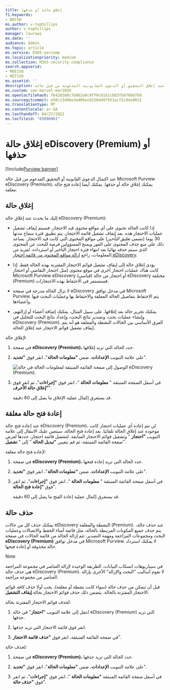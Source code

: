```yaml
---
title: إغلاق حالة أو حذفها
f1.keywords:
- NOCSH
ms.author: v-tophillips
author: v-tophillips
manager: laurawi
ms.date: ''
audience: Admin
ms.topic: article
ms.service: O365-seccomp
ms.localizationpriority: medium
ms.collection: M365-security-compliance
search.appverid:
- MOE150
- MET150
ms.assetid: ''
description: تعرف على ما يحدث عند إغلاق التحقيق أو الدعوى القانونية المدعومة من قبل حالة Microsoft Purview eDiscovery (Premium) أو حذفها.
ms.custom: seo-marvel-mar2020
ms.openlocfilehash: f6428360c76862a0c4ff0c81b1cb83fb8760d789
ms.sourcegitcommit: e50c13d9be3ed05ecb156d497551acf2c9da9015
ms.translationtype: MT
ms.contentlocale: ar-SA
ms.lasthandoff: 04/27/2022
ms.locfileid: "65096061"
---
```

# <a name="close-or-delete-an-ediscovery-premium-case"></a>إغلاق حالة eDiscovery (Premium) أو حذفها

[!include[Purview banner](../includes/purview-rebrand-banner.md)]

عند اكتمال الدعوى القانونية أو التحقيق المدعوم من قبل حالة Microsoft Purview eDiscovery (Premium)، يمكنك إغلاق حالة أو حذفها. يمكنك أيضا إعادة فتح حالة مغلقة.

## <a name="close-a-case"></a>إغلاق حالة

إليك ما يحدث عند إغلاق حالة eDiscovery (Premium):

- إذا كانت الحالة تحتوي على أي مواقع محتوى قيد الاحتجاز، فسيتم إيقاف تشغيل عمليات الاحتجاز هذه. بعد إيقاف تشغيل قائمة الاحتجاز، يتم تطبيق فترة سماح مدتها 30 يوما (تسمى *تعليق التأخير*) على مواقع المحتوى التي كانت قيد الاحتجاز. يساعد ذلك على منع حذف المحتوى على الفور ويمنح المسؤولين فرصة للبحث عن المحتوى الذي سيتم حذفه نهائيا بعد انتهاء فترة احتجاز التأخير أو استرداده. لمزيد من المعلومات، راجع [إزالة مواقع المحتوى من قائمة احتجاز eDiscovery](create-ediscovery-holds.md#removing-content-locations-from-an-ediscovery-hold).

- يؤدي إغلاق حالة إلى إيقاف تشغيل قوائم الاحتجاز المقترنة بهذه الحالة فقط. إذا كانت هناك عمليات احتجاز أخرى في موقع محتوى (مثل احتجاز التقاضي أو احتجاز Microsoft Purview eDiscovery (قياسي) أو احتجاز من حالة eDiscovery مختلفة (Premium) فستستمر في الاحتفاظ بهذه الاحتجازات.

- لا تزال الحالة مدرجة في صفحة eDiscovery في مدخل توافق Microsoft Purview. يتم الاحتفاظ بتفاصيل الحالة المغلقة والاحتفاظ بها وعمليات البحث فيها وأعضاءها.

- يمكنك تحرير حالة بعد إغلاقها. على سبيل المثال، يمكنك إضافة أعضاء أو إزالتهم، وإنشاء عمليات بحث، وتصدير نتائج البحث، وإعداد نتائج البحث للتحليل في eDiscovery (Premium). الفرق الأساسي بين الحالات النشطة والمغلقة هو أنه يتم إيقاف تشغيل قوائم الاحتجاز عند إغلاق الحالة.

لإغلاق حالة:

1. في صفحة **eDiscovery (Premium)،** حدد الحالة التي تريد إغلاقها.

2. على علامة التبويب **الإعدادات**، ضمن **"معلومات الحالة**"، انقر فوق **"تحديد**".

   ![الوصول إلى صفحة القائمة المنبثقة لمعلومات الحالة في حالة eDiscovery (Premium).](..\media\AeDSelectCaseInformation.png) 

3. في أسفل الصفحة المنبثقة " **معلومات الحالة** "، انقر فوق **"إجراءات**"، ثم انقر فوق **"إغلاق حالة الأحرف**".

   قد يستغرق إكمال عملية الإغلاق ما يصل إلى 60 دقيقة.

## <a name="reopen-a-closed-case"></a>إعادة فتح حالة مغلقة

عند إعادة فتح حالة eDiscovery (Premium)، لن تتم إعادة أي عمليات احتجاز كانت موجودة عند إغلاق الحالة تلقائيا. بعد إعادة فتح الحالة، سيتعين عليك الانتقال إلى علامة التبويب **"احتجاز** " وتشغيل قوائم الاحتجاز السابقة. لتشغيل قائمة احتجاز، حددها لعرض صفحة القائمة المنبثقة، ثم قم بتعيين **"تبديل الحالة** " إلى " **تشغيل**".

لإعادة فتح حالة مغلقة:

1. في صفحة **eDiscovery (Premium)،** حدد الحالة التي تريد إعادة فتحها.

2. على علامة التبويب **الإعدادات**، ضمن **"معلومات الحالة**"، انقر فوق **"تحديد**".

3. في أسفل صفحة القائمة المنبثقة " **معلومات الحالة** "، انقر فوق **"إجراءات**"، ثم انقر فوق **"إعادة فتح الحالة**".

   قد يستغرق إكمال عملية إعادة الفتح ما يصل إلى 60 دقيقة.

## <a name="delete-a-case"></a>حذف حالة

يمكنك حذف كل من حالات eDiscovery النشطة والمغلقة (Premium). عند حذف حالة، يتم حذف جميع المكونات المرتبطة بالحالة، مثل قائمة أمناء الحفظ والاتصالات وعمليات البحث ومجموعات المراجعة ومهمة التصدير. تتم إزالة الحالة من قائمة الحالات في صفحة **eDiscovery (Premium)** في مدخل توافق Microsoft Purview. لا يمكنك استرداد حالة محذوفة أو إعادة فتحها.

> [!NOTE]
> في سيناريوهات انسكاب البيانات، الطريقة الوحيدة لإزالة العناصر في مجموعة المراجعة هي حذف حالة eDiscovery (Premium). لا تقوم أساليب "البحث والإزالة" الأخرى بإزالة العناصر من مجموعة مراجعة.

قبل أن تتمكن من حذف حالة (سواء كانت نشطة أو مغلقة)، يجب أولا حذف *كافة* قوائم الاحتجاز المقترنة بالحالة. يتضمن ذلك حذف قوائم الاحتجاز بحالة **إيقاف التشغيل**.

لحذف قوائم الاحتجاز المقترنة بحالة:

1. انتقل إلى علامة التبويب **"احتجاز**" في حالة eDiscovery (Premium) التي تريد حذفها.

2. انقر فوق قائمة الاحتجاز التي تريد حذفها.

3. في صفحة القائمة المنبثقة، انقر فوق **"حذف قائمة الاحتجاز**".

لحذف حالة:

1. في صفحة **eDiscovery (Premium)،** حدد الحالة التي تريد حذفها.

2. على علامة التبويب **الإعدادات**، ضمن **"معلومات الحالة**"، انقر فوق **"تحديد**".

3. في أسفل صفحة القائمة المنبثقة **"معلومات الحالة** "، انقر فوق **"إجراءات**"، ثم انقر فوق **"حذف حالة**".

